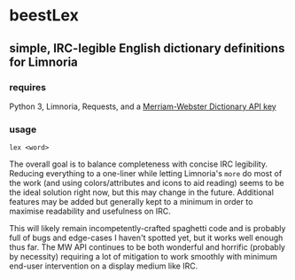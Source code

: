 # beestLex

## simple, IRC-legible English dictionary definitions for Limnoria

### requires

Python 3, Limnoria, Requests, and a [Merriam-Webster Dictionary API key](https://dictionaryapi.com)

### usage

```lex <word>```


The overall goal is to balance completeness with concise IRC legibility.
Reducing everything to a one-liner while letting Limnoria's `more` do most
of the work (and using colors/attributes and icons to aid reading) seems to
be the ideal solution right now, but this may change in the future.
Additional features may be added but generally kept to a minimum in order to
maximise readability and usefulness on IRC.

This will likely remain incompetently-crafted spaghetti code and is probably
full of bugs and edge-cases I haven't spotted yet, but it works well enough
thus far. The MW API continues to be both wonderful and horrific (probably by
necessity) requiring a lot of mitigation to work smoothly with minimum
end-user intervention on a display medium like IRC.
